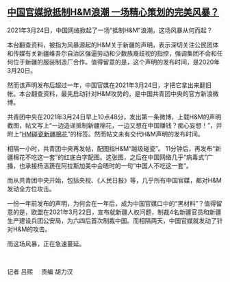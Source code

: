 <!--1616661585000-->
[中国官媒掀抵制H&M浪潮 一场精心策划的完美风暴？](https://www.rfa.org/mandarin/yataibaodao/renquanfazhi/al-03252021043936.html)
------

<p>2021年3月24日，中国网络掀起了一场“抵制H&amp;M”浪潮，这场风暴从何而起？</p><p>本台翻查资料，被指为风暴源起的H&amp;M关于新疆的声明，表示深切关注公民团体和传媒有关新疆维吾尔自治区强逼劳动和少数族裔歧视的指控，强调集团不会和任何位于新疆的服装制造厂合作。值得留意的是，这个声明的发布时间，是2020年3月20日。</p><p>然而该声明发布后超过一年，中国官媒在2021年3月24日，才把它拿出来翻旧帐。本台翻查资料，最先启动针对H&amp;M攻势的，是中国共青团中央的官方新浪微博。</p><p>共青团中央在2021年3月24日早上10点48分，发出第一条微博，上载H&amp;M的声明截图，帖文写上“一边造谣抵制新疆棉花，一边又想在中国赚钱？痴心妄想！”，并附上“<a href="https://www.facebook.com/hashtag/hm%E7%A2%B0%E7%93%B7%E6%96%B0%E7%96%86%E6%A3%89%E8%8A%B1?__eep__=6&amp;__cft__%5b0%5d=AZWYe--z4XfyhIc8Viiuw3EIq_EMVIHStN0LgKhzg0N8xZVXmrzMfWUl9wxxe1eP2W81PXV1e2_ER0IbzJYY8GCHesdOA4g-U0DJJtVWvvsZxPGylMcynt1zbtHVTeKzDa04ZtOEIbfrgQo2Brc2qZI1L4YkRz3vHNJWlo9vOQYUDddpGH3l7KZYI6qzpVtayj4&amp;__tn__=*NK-R">HM碰瓷新疆棉花</a>”的标签。然而帖文未有交代H&amp;M声明的发布时间。</p><p>相隔一小时，共青团中央再发帖，配图指H&amp;M“越级碰瓷”。 11分钟后，再发布“新疆棉花不吃这一套”的红底白字配图。这张图，之后在中国网络几乎“病毒式”广播，也承接杨洁篪在阿拉斯加美中会晤时的一句“中国人不吃这一套”。</p><p>而从共青团中央开始，包括央视、《人民日报》等，几乎所有中国官媒，都对H&amp;M发动全方位攻击。</p><p>一份一年前发布的声明，为何会在一年后，成为中国官媒口中的“黑材料”？值得留意的是，欧盟在2021年3月22日，宣布就新疆人权问题，制裁4名新疆官员和新疆生产建设兵团公安局，为六四后首次制裁中国。而相隔两天，中国官媒就发动了针对H&amp;M的攻击。</p><p>而这场风暴，正在急速蔓延。</p><p> </p><p>记者 吕熙     <span>责编 胡力汉</span></p>
